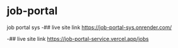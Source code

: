 # job-portal
job portal sys
-## live site link https://job-portal-sys.onrender.com/

-## live site link https://job-portal-service.vercel.app/jobs

